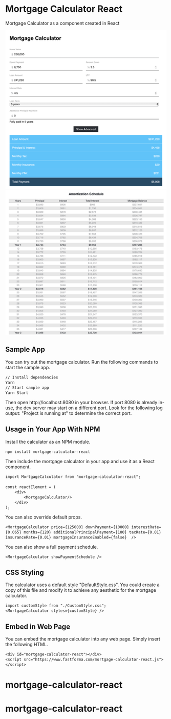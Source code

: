 # Mortgage Calculator React
Mortgage Calculator as a component created in React

![Sample Mortgage Calculator](docs/assets/sample_calculator_2.png)
![Sample Amortization Schedule](docs/assets/sample_calculator_3.png)

## Sample App
You can try out the mortgage calculator. Run the following commands to start the sample app.

    // Install dependencies
    Yarn 
    // Start sample app
    Yarn Start

Then open http://localhost:8080 in your browser. If port 8080 is already in-use, the dev server may start on a different port. Look for the following log output: "Project is running at" to determine the correct port.


## Usage in Your App With NPM
Install the calculator as an NPM module.

    npm install mortgage-calculator-react

Then include the mortgage calculator in your app and use it as a React component.

    import MortgageCalculator from "mortgage-calculator-react";
    
    const reactElement = (
        <div>
            <MortgageCalculator/>
        </div>
    );

You can also override default props.

    
    <MortgageCalculator price={125000} downPayment={10000} interestRate={0.065} months={120} additionalPrincipalPayment={100} taxRate={0.01} insuranceRate={0.01} mortgageInsuranceEnabled={false}  />
    
You can also show a full payment schedule.

    <MortgageCalculator showPaymentSchedule />

## CSS Styling
The calculator uses a default style "DefaultStyle.css". You could create a copy of this file and modify it to achieve any aesthetic for the mortgage calculator.

    import customStyle from "./CustomStyle.css";
    <MortgageCalculator styles={customStyle} />

## Embed in Web Page
You can embed the mortgage calculator into any web page. Simply insert the following HTML.

    <div id="mortgage-calculator-react"></div>
    <script src="https://www.fastforma.com/mortgage-calculator-react.js"></script>
    
# mortgage-calculator-react
# mortgage-calculator-react
